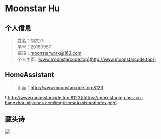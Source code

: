 # Moonstar Hu  

## 个人信息   
>姓名：胡文兴  
>学号：20160957  
>邮箱：moonstarwork@163.com  
>个人主页: [www.moonstarcode.top](http://www.moonstarcode.top/)  



## HomeAssistant  

> 页面：http://www.moonstarcode.top:8123  

![http://www.moonstarcode.top:8123](https://moonstarimg.oss-cn-hangzhou.aliyuncs.com/img/HomeAssistantIndex.png)

## 藏头诗   


![](https://moonstarimg.oss-cn-hangzhou.aliyuncs.com/img/moonstar.png)  

